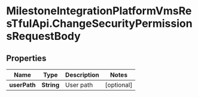 # MilestoneIntegrationPlatformVmsResTfulApi.ChangeSecurityPermissionsRequestBody

## Properties
Name | Type | Description | Notes
------------ | ------------- | ------------- | -------------
**userPath** | **String** | User path | [optional] 
